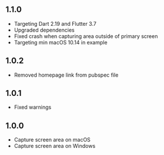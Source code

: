 ## 1.1.0

- Targeting Dart 2.19 and Flutter 3.7
- Upgraded dependencies
- Fixed crash when capturing area outside of primary screen
- Targeting min macOS 10.14 in example

## 1.0.2

- Removed homepage link from pubspec file

## 1.0.1

- Fixed warnings

## 1.0.0

* Capture screen area on macOS
* Capture screen area on Windows
